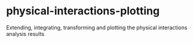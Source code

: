 # physical-interactions-plotting
Extending, integrating, transforming and plotting the physical interactions analysis results
